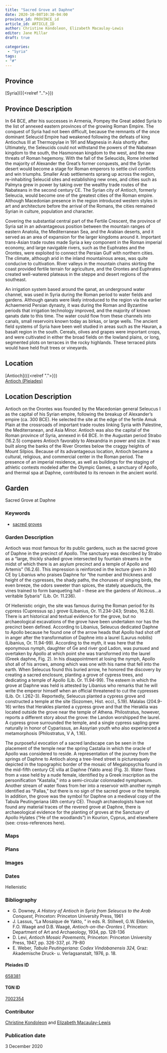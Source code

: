 ```yaml
---
title: "Sacred Grove at Daphne"
date: 2020-10-08T10:30-04:00
province_id: PROVINCE_id
article_id: ARTICLE_ID
author: Christine Kondoleon, Elizabeth Macaulay-Lewis
editor: Jane Millar
draft: true

categories:
 - "Syria"
tags:
- "#"
---
```


## Province
[Syria]({{<relref "..">}})

## Province Description
In 64 BCE, after his successes in Armenia, Pompey the Great added Syria to the list of annexed eastern provinces of the growing Roman Empire.  The conquest of Syria had not been difficult, because the remnants of the once dominant Seleucid Empire had weakened following the defeats of king Antiochus III at Thermopylae in 191 and Magnesia in Asia shortly after.  Ultimately, the Seleucids could not withstand the powers of the Nabatean kingdom to the south, the Hasmonean kingdom to the west, and the new threats of Roman hegemony.  With the fall of the Seleucids, Rome inherited the majority of Alexander the Great’s former conquests, and the Syrian desert would become a stage for Roman emperors to settle civil conflicts and win triumphs.  Smaller Arab settlements sprang up across the region, re-inhabiting Seleucid sites and establishing new ones, and cities such as Palmyra grew in power by taking over the wealthy trade routes of the Nabateans in the second century CE.  The Syrian city of Antioch, formerly Seleucia, would become one of the greatest cities of the Roman empire. Although Macedonian presence in the region introduced western styles in art and architecture before the arrival of the Romans, the cities remained Syrian in culture, population and character.  

Covering the substantial central part of the Fertile Crescent, the province of Syria sat in an advantageous position between the mountain ranges of eastern Anatolia, the Mediterranean Sea, and the Arabian deserts, and it served as an area of expansion for the larger kingdoms around it. Important trans-Asian trade routes made Syria a key component in the Roman imperial economy, and large navigable rivers, such as the Euphrates and the Orontes, were exploited to connect the Persian Gulf with northern cities.  The climate, although arid in the inland mountainous areas, was quite conducive to cultivation. River valleys in the mountain chains skirting the coast provided fertile terrain for agriculture, and the Orontes and Euphrates created well-watered plateaus in the steppe and desert regions of the southeast.  

An irrigation system based around the qanat, an underground water channel, was used in Syria during the Roman period to water fields and gardens.  Although qanats were likely introduced to the region via the earlier Achaemenid Persian dynasty, it was during the Roman and Byzantine periods that irrigation technology improved, and the majority of known qanats date to this time.  The water could flow from these channels into canals, small reservoirs known today as birkas, or large wells.  The ancient field systems of Syria have been well studied in areas such as the Hauran, a basalt region in the south.  Cereals, olives and grapes were important crops, and were cultivated in either the broad fields on the lowland plains, or long, segmented plots on terraces in the rocky highlands.  These terraced plots would have held fruit trees or vineyards.

## Location

[Antioch]({{<relref ".">}}) \
[Antioch (Pleiades)](https://pleiades.stoa.org/places/658381)

<!--### Location Description-->

## Location Description
Antioch on the Orontes was founded by the Macedonian general Seleucus I as the capital of his Syrian empire, following the breakup of Alexander’s empire (ca. 300 BCE).  He selected the site at the edge of the fertile Amuk Plain at the crossroads of important trade routes linking Syria with Palestine, the Mediterranean, and Asia Minor. Antioch was also the capital of the Roman province of Syria, annexed in 64 BCE. In the Augustan period Strabo (16.2.5) compares Antioch favorably to Alexandria in power and size. It was built along the banks of the River Orontes below the craggy heights of Mount Silpios. Because of its advantageous location, Antioch became a cultural, religious, and commercial center in the Roman period. The presence of an imperial residence, as well as buildings for the staging of athletic contests modeled after the Olympic Games, a sanctuary of Apollo, and thermal spa at Daphne, contributed to its renown in the ancient world.

<!--## Sublocation-->

<!--### Sublocation Description-->

<!-- DESCRIPTION -->

## Garden
Sacred Grove at Daphne

### Keywords
- [sacred groves](http://vocab.getty.edu/page/aat/300251876)

### Garden Description
Antioch was most famous for its public gardens, such as the sacred grove of Daphne in the precinct of Apollo.  The sanctuary was described by Strabo as a “large, thickly shaded grove intersected by fountain streams in the midst of which there is an asylum precinct and a temple of Apollo and Artemis” (16.2.6). This impression is reinforced in the lecture given in 360 CE by Libanius who praises Daphne for “the number and thickness and height of the cypresses, the shady paths, the choruses of singing birds, the even breeze, the odors sweeter than spices, the stately aqueducts, the vines trained to form banqueting hall – these are the gardens of Alcinous…a veritable Sybaris” (Lib. Or. 11.236).

Of Hellenistic origin, the site was famous during the Roman period for its cypress (Cupressus sp.) grove (Libanius, Or. 11.234-243; Strabo, 16.2.6). There is art historical and textual evidence for the grove, but no archaeological excavations of the grove have been undertaken nor has the precinct been defined.  According to Libanius, Seleucus dedicated Daphne to Apollo because he found one of the arrow heads that Apollo had shot off in anger after the transformation of Daphne into a laurel (Laurus nobilis) (Libanius, Or. 11.94-99). According to the myth, it was here that the eponymous nymph, daughter of Ge and river god Ladon, was pursued and overtaken by Apollo at which point she was transformed into the laurel (Greek daphne, Fig. 2).  In his disappointment at losing the nymph, Apollo shot all of his arrows, among which was one with his name that fell into the earth. When Seleucus found this buried arrow, he honored the discovery by creating a sacred enclosure, planting a grove of cypress trees, and dedicating a temple of Apollo (Lib. Or. 11.94-99). The esteem in which the grove at Daphne was held is attested by Libanius who remarks that he will write the emperor himself when an official threatened to cut the cypresses (Lib. Or. I.262-3). Reportedly, Seleucus planted a cypress grove and constructed a temple at the site (Sozomen, Hist. eccl., 5.19). Malalas (204.9-16) writes that Herakles planted a cypress grove and that the Heraklia was located outside the grove near the temple of Athena.   Philostratus, however, reports a different story about the grove: the Landon worshipped the laurel. A cypress grove surrounded the temple, and a single cypress sapling grew naturally in honor of Cyparissus, an Assyrian youth who also experienced a metamorphosis (Philostratus, V A, 1.16).

The purposeful evocation of a sacred landscape can be seen in the placement of the temple near the spring Castalia in which the oracle of Apollo was considered to reside. A representation of the journey from the springs of Daphne to Antioch along a tree-lined street is picturesquely depicted in the topographic border of the mosaic of Megalopsychia found in the mid-fifth century CE villa at Daphne (Yakto area) (Fig. 3).  Water flows from a vase held by a nude female, identified by a Greek inscription as the personification “Kastalia,” into a semi-circular colonnaded nymphaeum. Another stream of water flows from her into a reservoir with another nymph identified as “Pallas,” but there is no sign of the sacred grove or the temple. In addition, the grove was the symbol for Daphne on a medieval copy of the Tabula Peutingeriana (4th century CE). Though archaeologists have not found any material traces of the revered grove at Daphne, there is archaeological evidence for the planting of groves at the Sanctuary of Apollo Hylates (“He of the woodlands”) in Kourion, Cyprus, and elsewhere (see: cross-references here).

### Maps

<!--
{{< figure src="IMG_URL" alt="ALT_TEXT" title="CAPTION" >}}
-->

### Plans
<!--
{{< figure src="IMG_URL" alt="ALT_TEXT" title="CAPTION" >}}
-->

### Images

<!--
{{< figure src="IMG_URL" alt="ALT_TEXT" title="CAPTION" >}}
-->

### Dates
Hellenistic

### Bibliography
- G. Downey,  *A History of Antioch in Syria from Seleucus to the Arab Conquest,* Princeton: Princeton University Press, 1961
- J. Lassus, “La Mosaique de Yakto, ” in eds. R. Stillwell, G.W. Elderkin, F.O. Waagé and D.B. Waagé, *Antioch-on-the-Orontes I,* Princeton: Department of Art and Archaeology, 1934, pp. 128-136
- D. Levi, *Antioch Mosaic Pavements,* Princeton: Princeton University Press, 1947, pp. 326-337, pl. 79-80
- E. Weber,  *Tabula Peutingeriana: Codex Vindobanensis 324,* Graz: Akademische Druck- u. Verlagsanstalt, 1976, p. 18.

<!--#### Periodo ID-->

<!-- [PERIODO_ID](https://pleiades.stoa.org/places/PLEIADES_ID) -->

#### Pleiades ID

[658381](https://pleiades.stoa.org/places/658381)

#### TGN ID
[7002354](http://vocab.getty.edu/page/tgn/7002354)

### Contributor
[Christine Kondoleon](#) and [Elizabeth Macaulay-Lewis](#)

### Publication date
3 December 2020

<!--### Related articles-->

<!-- Links to other related articles. Leave blank for now -->
